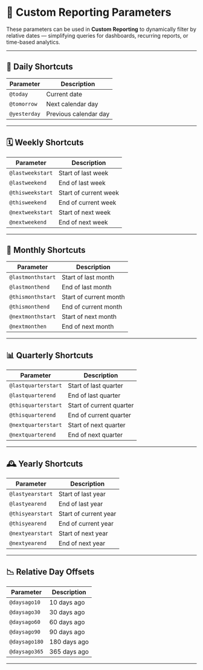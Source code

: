 # 🧭 Custom Reporting Parameters

These parameters can be used in **Custom Reporting** to dynamically filter by relative dates — simplifying queries for dashboards, recurring reports, or time-based analytics.

---

## 📅 Daily Shortcuts

| Parameter | Description |
|------------|-------------|
| `@today` | Current date |
| `@tomorrow` | Next calendar day |
| `@yesterday` | Previous calendar day |

---

## 🗓 Weekly Shortcuts

| Parameter | Description |
|------------|-------------|
| `@lastweekstart` | Start of last week |
| `@lastweekend` | End of last week |
| `@thisweekstart` | Start of current week |
| `@thisweekend` | End of current week |
| `@nextweekstart` | Start of next week |
| `@nextweekend` | End of next week |

---

## 📆 Monthly Shortcuts

| Parameter | Description |
|------------|-------------|
| `@lastmonthstart` | Start of last month |
| `@lastmonthend` | End of last month |
| `@thismonthstart` | Start of current month |
| `@thismonthend` | End of current month |
| `@nextmonthstart` | Start of next month |
| `@nextmonthen` | End of next month |

---

## 📊 Quarterly Shortcuts

| Parameter | Description |
|------------|-------------|
| `@lastquarterstart` | Start of last quarter |
| `@lastquarterend` | End of last quarter |
| `@thisquarterstart` | Start of current quarter |
| `@thisquarterend` | End of current quarter |
| `@nextquarterstart` | Start of next quarter |
| `@nextquarterend` | End of next quarter |

---

## 🕰 Yearly Shortcuts

| Parameter | Description |
|------------|-------------|
| `@lastyearstart` | Start of last year |
| `@lastyearend` | End of last year |
| `@thisyearstart` | Start of current year |
| `@thisyearend` | End of current year |
| `@nextyearstart` | Start of next year |
| `@nextyearend` | End of next year |

---

## 📉 Relative Day Offsets

| Parameter | Description |
|------------|-------------|
| `@daysago10` | 10 days ago |
| `@daysago30` | 30 days ago |
| `@daysago60` | 60 days ago |
| `@daysago90` | 90 days ago |
| `@daysago180` | 180 days ago |
| `@daysago365` | 365 days ago |

---

